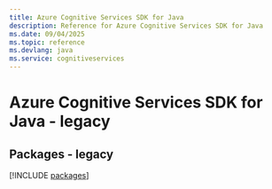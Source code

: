 ```yaml
---
title: Azure Cognitive Services SDK for Java
description: Reference for Azure Cognitive Services SDK for Java
ms.date: 09/04/2025
ms.topic: reference
ms.devlang: java
ms.service: cognitiveservices
---
```

# Azure Cognitive Services SDK for Java - legacy
## Packages - legacy
[!INCLUDE [packages](cognitive-services-index.md)]